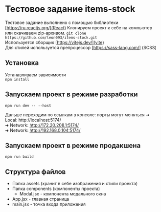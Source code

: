 # Тестовое задание items-stock

Тестовое задание выполнено с помощью библиотеки [https://ru.reactjs.org/](React) 
Клонируем проект к себе на компьютер или скачиваем zip-архивом.
`git clone https://github.com/leon093/items-stock.git`  
Используется сборщик [https://vitejs.dev/](vite)  
Для стилей используется препроцессор [https://sass-lang.com/] (SCSS) 

## Установка
Устанавливаем зависимости   
`npm install`

## Запускаем проект в режиме разработки  
`npm run dev -- --host`

Дальше переходим по ссылкам в консоле:  порты могут меняться
  ➜  Local:   http://localhost:5174/  
  ➜  Network: http://172.20.208.1:5174/  
  ➜  Network: http://192.168.0.104:5174/  

## Запускаем проект в режиме продакшена
`npm run build`

## Структура файлов
- Папка assets (хранит в себе изображения и стили проекта)
- Папка components (компоненты проекта)
  - Modal.jsx - компонента модального окна
- App.jsx - главная страница
- main.jsx - точка входа приложения
 
